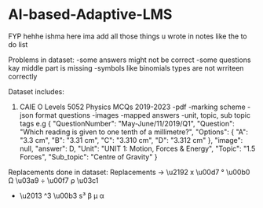 # AI-based-Adaptive-LMS
FYP
hehhe ishma here
ima add all those things u wrote in notes like the to do list

Problems in dataset:
-some answers might not be correct
-some questions kay middle part is missing
-symbols like binomials types are not wrriteen correctly 

Dataset includes:
1. CAIE O Levels 5052 Physics MCQs 2019-2023
    -pdf
    -marking scheme
    -json format questions
        -images
        -mapped answers
        -unit, topic, sub topic tags
    e.g
        {
        "QuestionNumber": "May-June/11/2019/Q1",
        "Question": "Which reading is given to one tenth of a millimetre?",
        "Options": {
            "A": "3.3 cm",
            "B": "3.31 cm",
            "C": "3.310 cm",
            "D": "3.312 cm"
        },
        "image": null,
        "answer": D,
        "Unit": "UNIT 1: Motion, Forces & Energy",
        "Topic": "1.5 Forces",
        "Sub_topic": "Centre of Gravity"
    }


Replacements done in dataset:
Replacements
→ \u2192
x \u00d7
°  \u00b0
Ω \u03a9
÷ \u00f7
ρ \u03c1
- \u2013
^3 \u00b3
s³
β
μ
α

